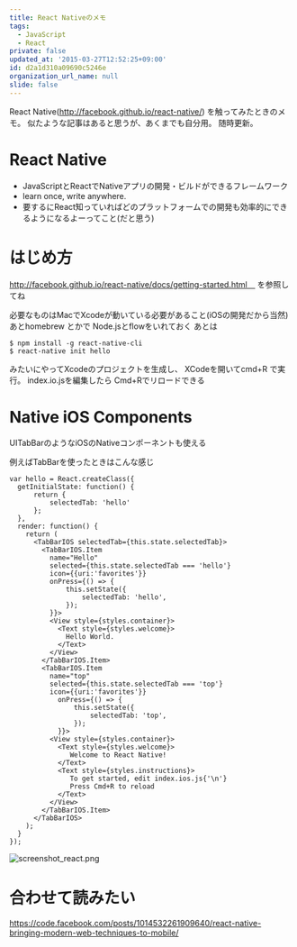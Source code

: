 ```yaml
---
title: React Nativeのメモ
tags:
  - JavaScript
  - React
private: false
updated_at: '2015-03-27T12:52:25+09:00'
id: d2a1d310a09690c5246e
organization_url_name: null
slide: false
---
```


React Native(http://facebook.github.io/react-native/) を触ってみたときのメモ。
似たような記事はあると思うが、あくまでも自分用。
随時更新。

# React Native
* JavaScriptとReactでNativeアプリの開発・ビルドができるフレームワーク
* learn once, write anywhere.
 * 要するにReact知っていればどのプラットフォームでの開発も効率的にできるようになるよーってこと(だと思う)

# はじめ方

http://facebook.github.io/react-native/docs/getting-started.html　
を参照してね

必要なものはMacでXcodeが動いている必要があること(iOSの開発だから当然)
あとhomebrew とかで Node.jsとflowをいれておく
あとは

```shell-session:
$ npm install -g react-native-cli
$ react-native init hello
```

みたいにやってXcodeのプロジェクトを生成し、
XCodeを開いてcmd+R で実行。
index.io.jsを編集したら Cmd+Rでリロードできる

# Native iOS Components
UITabBarのようなiOSのNativeコンポーネントも使える

例えばTabBarを使ったときはこんな感じ

```javascript:
var hello = React.createClass({
  getInitialState: function() {
      return {
          selectedTab: 'hello'
      };
  },
  render: function() {
    return (
      <TabBarIOS selectedTab={this.state.selectedTab}>
        <TabBarIOS.Item 
          name="Hello" 
          selected={this.state.selectedTab === 'hello'} 
          icon={{uri:'favorites'}} 
          onPress={() => {
              this.setState({
                  selectedTab: 'hello',
              });
          }}>
          <View style={styles.container}>
            <Text style={styles.welcome}>
              Hello World.
            </Text>
          </View>
        </TabBarIOS.Item>
        <TabBarIOS.Item 
          name="top" 
          selected={this.state.selectedTab === 'top'}  
          icon={{uri:'favorites'}}
            onPress={() => {
                this.setState({
                    selectedTab: 'top',
                });
            }}>
          <View style={styles.container}>
            <Text style={styles.welcome}>
               Welcome to React Native!
            </Text>
            <Text style={styles.instructions}>
               To get started, edit index.ios.js{'\n'}
               Press Cmd+R to reload
            </Text>
          </View>
        </TabBarIOS.Item>
      </TabBarIOS>
    );
  }
});
```

![screenshot_react.png](https://qiita-image-store.s3.amazonaws.com/0/4044/222da302-79ee-1c0a-2e92-5fea2061c066.png "screenshot_react.png")

# 合わせて読みたい
https://code.facebook.com/posts/1014532261909640/react-native-bringing-modern-web-techniques-to-mobile/

